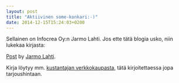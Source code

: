 ```yaml
---
layout: post
title: "Aktiivinen some-konkari:-)"
date: 2014-12-15T15:24:03+0200
---
```


Sellainen on Infocrea Oy:n Jarmo Lahti. Jos ette tätä blogia usko, niin lukekaa kirjasta: 

<div id="fb-root"></div> <script>(function(d, s, id) { var js, fjs = d.getElementsByTagName(s)[0]; if (d.getElementById(id)) return; js = d.createElement(s); js.id = id; js.src = "//connect.facebook.net/en_US/all.js#xfbml=1"; fjs.parentNode.insertBefore(js, fjs); }(document, 'script', 'facebook-jssdk'));</script>
<div class="fb-post" data-href="https://www.facebook.com/jarmo.lahti/posts/10152558814387963" data-width="750"><div class="fb-xfbml-parse-ignore"><a href="https://www.facebook.com/jarmo.lahti/posts/10152558814387963">Post</a> by <a href="https://www.facebook.com/jarmo.lahti">Jarmo Lahti</a>.</div></div><!--more--> 

Kirja löytyy mm. [kustantajan verkkokaupasta](http://www.docendo.fi/sosiaalisen-median-kasikirja.html), tätä kirjoitettaessa jopa tarjoushintaan. 

